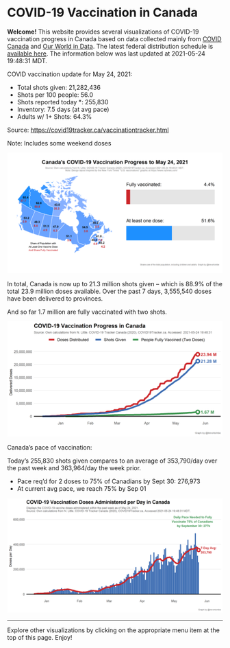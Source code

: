 COVID-19 Vaccination in Canada
==============================

**Welcome!** This website provides several visualizations of COVID-19
vaccination progress in Canada based on data collected mainly from
[COVID Canada](https://covid19tracker.ca/vaccinationtracker.html) and
[Our World in Data](https://ourworldindata.org/covid-vaccinations). The
latest federal distribution schedule is [available
here](https://www.canada.ca/en/public-health/services/diseases/2019-novel-coronavirus-infection/prevention-risks/covid-19-vaccine-treatment/vaccine-rollout.html).
The information below was last updated at 2021-05-24 19:48:31 MDT.

COVID vaccination update for May 24, 2021:

-   Total shots given: 21,282,436
-   Shots per 100 people: 56.0
-   Shots reported today \*: 255,830
-   Inventory: 7.5 days (at avg pace)
-   Adults w/ 1+ Shots: 64.3%

Source:
<a href="https://covid19tracker.ca/vaccinationtracker.html" class="uri">https://covid19tracker.ca/vaccinationtracker.html</a>

Note: Includes some weekend doses

![](Plots/plot_main.png)

In total, Canada is now up to 21.3 million shots given – which is 88.9%
of the total 23.9 million doses available. Over the past 7 days,
3,555,540 doses have been delivered to provinces.

And so far 1.7 million are fully vaccinated with two shots.

![](Plots/plot_total.png)

Canada’s pace of vaccination:

Today’s 255,830 shots given compares to an average of 353,790/day over
the past week and 363,964/day the week prior.

-   Pace req’d for 2 doses to 75% of Canadians by Sept 30: 276,973
-   At current avg pace, we reach 75% by Sep 01

![](Plots/pace_national.png)

------------------------------------------------------------------------

Explore other visualizations by clicking on the appropriate menu item at
the top of this page. Enjoy!
